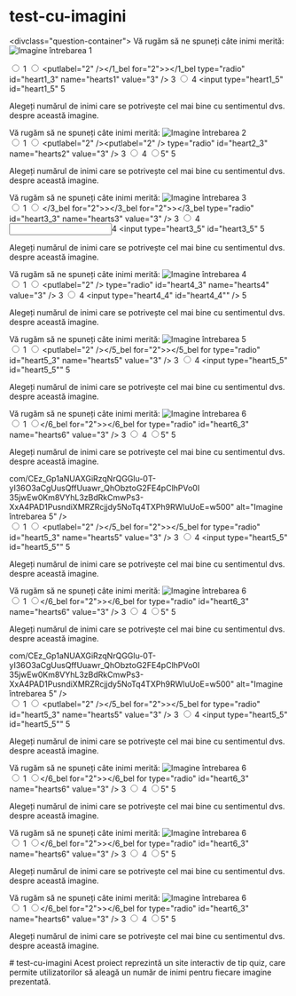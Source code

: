  # test-cu-imagini
  <divclass="question-container"> <label for="hearts1">Vă rugăm să ne spuneți câte inimi merită:</label> <img src="https://lh3.googleusercontent.com/P9NsQ_iaA6PNn48g0sd05KXLg5FM7QH_zJlePBbIwuRbL-mrLosh8 ipBruUvBVcyUw64s9TTjcPan1y1NDMtTi_7HBieAJgi6xEN-dm9KrvuXOfYdDyV_91EXtvZDp_9EHIm9YXJ81M=w740" alt="Imagine întrebarea 1" /> <div class="hearts"> <input type="radio" id="heart1_1" name="hearts1" value="1" required /> <label for="heart1_1">1</label> <input type="radio" id="heart1_2" name="hearts1" name="hearts1" value="2" /> <putlabel="2" /></1_bel for="2">></1_bel type="radio" id="heart1_3" name="hearts1" value="3" /> <label for="heart1_3">3</label> <input type="radio" id="heart1_4" name="hearts1" value="4" /> <label for="heart1_4">4</label> <input type="heart1_5" id="heart1_5" <label for="heart1_5">5</label> </div> <p>Alegeți numărul de inimi care se potrivește cel mai bine cu sentimentul dvs. despre această imagine.</p> </div> <div class="question-container"> <label for="hearts2">Vă rugăm să ne spuneți câte inimi merită:</label> <img src="https://lh6.googleusercontent.com/Pedf8SNv8r6Udyxa-o4zXNSFnGP1W99unNeeviZ26cB7ZLCSx_toO FrmPL8Exd7I1QXqWSA3Zpbd4EIZ1Ax3DG5ZmYPy5bw-P53hyaxKL66NwKQR-50UHWeETQcnJzJ9rEwG5lLZMT4=w740" alt="Imagine întrebarea 2" /> <div class="hearts"> <input type="radio" id="heart2_1" name="hearts2" value="1" obligatoriu /> <label for="heart2_1">1</label> <input type="radio" id="heart2_2" name="hearts2" value="2" /> <putlabel="2" /><putlabel="2" /></label> type="radio" id="heart2_3" name="hearts2" value="3" /> <label for="heart2_3">3</label> <input type="radio" id="heart2_4" name="hearts2" value="4" /> <label for="heart2_4">4</label> <input type="radio" id="heart2_4" name="heart2_4">5" <label for="heart2_5">5</label> </div> <p>Alegeți numărul de inimi care se potrivește cel mai bine cu sentimentul dvs. despre această imagine.</p> </div> <div class="question-container"> <label for="hearts3">Vă rugăm să ne spuneți câte inimi merită:</label> <img src="https://lh4.googleusercontent.com/43TJh8VpCcJcsuqacu-WM8SIyskSyn068_S_wr-Eo7RnxDQVuSX5m WnAaL9Jzgctnn1FjS8isC4QrELnw_idnoKV-AQv8WC7BoaHPIIxXFgXYwtbT_msGqQLxN2NCy3RWLxbyXbJqEk=w740" alt="Imagine întrebarea 3" /> <div class="hearts"> <input type="radio" id="heart3_1" name="hearts3" value="1" required /> <label for="heart3_1">1</label> <input type="radio" id="heart3_2" name="hearts3" value="2" /> <put la value="2" /></3_bel for="2">></3_bel for="2">></3_bel type="radio" id="heart3_3" name="hearts3" value="3" /> <label for="heart3_3">3</label> <input type="radio" id="heart3_4" name="hearts3" value="4" /> <label for="heart3_4">4</label> <input type="heart3_4" id="heart3_4"/>4</label> <input type="heart3_5" id="heart3_5" <label for="heart3_5">5</label> </div> <p>Alegeți numărul de inimi care se potrivește cel mai bine cu sentimentul dvs. despre această imagine.</p> </div> <div class="question-container"> <label for="hearts4">Vă rugăm să ne spuneți câte inimi merită:</label> <img src="https://lh3.googleusercontent.com/dDONF48wY4m-ZrmmDwU_B4w80e1ORtX5Xnt4qFZW7XFCyX4FXDMbM 9OYVf9BGnoUZA7mEsjlMeua_C-vFtYpEa0Rz48nfVvWlIMsmD32MW28c5kZoZk8yRVu_B83rZK9XK-71dR-PbE=w740" alt="Imagine întrebarea 4" /> <div class="hearts"> <input type="radio" id="heart4_1" name="hearts4" value="1" required /> <label for="heart4_1">1</label> <input type="radio" id="heart4_2" name="hearts4" value="2" /> <putlabel="2" /><putlabel for="heart4_1"></label> type="radio" id="heart4_3" name="hearts4" value="3" /> <label for="heart4_3">3</label> <input type="radio" id="heart4_4" name="hearts4" value="4" /> <label for="heart4_4">4</label> <input type="heart4_4" id="heart4_4"" /> <label for="heart4_5">5</label> </div> <p>Alegeți numărul de inimi care se potrivește cel mai bine cu sentimentul dvs. despre această imagine.</p> </div> <div class="question-container"> <label for="hearts5">Vă rugăm să ne spuneți câte inimi merită:</label> <img src="https://lh4.googleusercontent.com/CEz_Gp1aNUAXGiRzqNrQGGlu-0T-yI36O3aCgUusQffUuawr_QhOb ztoG2FE4pClhPVo0I35jwEw0Km8VYhL3zBdRkCmwPs3-XxA4PAD1PusndiXMRZRcjjdy5NoTq4TXPh9RWIuUoE=w500" alt="Imagine întrebarea 5" /> <div class="hearts"> <input type="radio" id="heart5_1" name="hearts5" value="1" required /> <label for="heart5_1">1</label> <input type="radio" id="heart5_2" name="hearts5" value="2" /> <putlabel="2" /></5_bel for="2">></5_bel for type="radio" id="heart5_3" name="hearts5" value="3" /> <label for="heart5_3">3</label> <input type="radio" id="heart5_4" name="hearts5" value="4" /> <label for="heart5_4">4</label> <input type="heart5_5" id="heart5_5"" <label for="heart5_5">5</label> </div> <p>Alegeți numărul de inimi care se potrivește cel mai bine cu sentimentul dvs. despre această imagine.</p> </div> <div class="question-container"> <label for="hearts6">Vă rugăm să ne spuneți câte inimi merită:</label> <img src="https://lh4.googleusercontent.com/SfcqG3ER6jPHpFr-sivWTMmS0_s6ZCgBiotiJT0SG4YwfM5KNRF5B VEPtv0Na8RTEY4-JM7a_Y2uGZsnfVOhw0mNeRWR6QpY8__XXQMgNjDbgi15rTOWQT1O-pXBozsAn4QR3jiG7CU=w740" alt="Imagine întrebarea 6" /> <div class="hearts"> <input type="radio" id="heart6_1" name="heart6" value="1" required /> <label for="heart6_1">1</label> <input type="radio" id="heart6_2" name="hearts6" name="hearts6" value="2" /></6_bel for="2">></6_bel for type="radio" id="heart6_3" name="hearts6" value="3" /> <label for="heart6_3">3</label> <input type="radio" id="heart6_4" name="hearts6" value="4" /> <label for="heart6_4">4</label> <input type="radio" id="heart6_4" name="heart6_4">5" <label for="heart6_5">5</label> </div> <p>Alegeți numărul de inimi care se potrivește cel mai bine cu sentimentul dvs. despre această imagine.</p> </div></p> </div></p> </div>com/CEz_Gp1aNUAXGiRzqNrQGGlu-0T-yI36O3aCgUusQffUuawr_QhObztoG2FE4pClhPVo0I 35jwEw0Km8VYhL3zBdRkCmwPs3-XxA4PAD1PusndiXMRZRcjjdy5NoTq4TXPh9RWIuUoE=w500" alt="Imagine întrebarea 5" /> <div class="hearts"> <input type="radio" id="heart5_1" name="hearts5" value="1" required /> <label for="heart5_1">1</label> <input type="radio" id="heart5_2" name="hearts5" value="2" /> <putlabel="2" /></5_bel for="2">></5_bel for type="radio" id="heart5_3" name="hearts5" value="3" /> <label for="heart5_3">3</label> <input type="radio" id="heart5_4" name="hearts5" value="4" /> <label for="heart5_4">4</label> <input type="heart5_5" id="heart5_5"" <label for="heart5_5">5</label> </div> <p>Alegeți numărul de inimi care se potrivește cel mai bine cu sentimentul dvs. despre această imagine.</p> </div> <div class="question-container"> <label for="hearts6">Vă rugăm să ne spuneți câte inimi merită:</label> <img src="https://lh4.googleusercontent.com/SfcqG3ER6jPHpFr-sivWTMmS0_s6ZCgBiotiJT0SG4YwfM5KNRF5B VEPtv0Na8RTEY4-JM7a_Y2uGZsnfVOhw0mNeRWR6QpY8__XXQMgNjDbgi15rTOWQT1O-pXBozsAn4QR3jiG7CU=w740" alt="Imagine întrebarea 6" /> <div class="hearts"> <input type="radio" id="heart6_1" name="heart6" value="1" required /> <label for="heart6_1">1</label> <input type="radio" id="heart6_2" name="hearts6" name="hearts6" value="2" /></6_bel for="2">></6_bel for type="radio" id="heart6_3" name="hearts6" value="3" /> <label for="heart6_3">3</label> <input type="radio" id="heart6_4" name="hearts6" value="4" /> <label for="heart6_4">4</label> <input type="radio" id="heart6_4" name="heart6_4">5" <label for="heart6_5">5</label> </div> <p>Alegeți numărul de inimi care se potrivește cel mai bine cu sentimentul dvs. despre această imagine.</p> </div>com/CEz_Gp1aNUAXGiRzqNrQGGlu-0T-yI36O3aCgUusQffUuawr_QhObztoG2FE4pClhPVo0I 35jwEw0Km8VYhL3zBdRkCmwPs3-XxA4PAD1PusndiXMRZRcjjdy5NoTq4TXPh9RWIuUoE=w500" alt="Imagine întrebarea 5" /> <div class="hearts"> <input type="radio" id="heart5_1" name="hearts5" value="1" required /> <label for="heart5_1">1</label> <input type="radio" id="heart5_2" name="hearts5" value="2" /> <putlabel="2" /></5_bel for="2">></5_bel for type="radio" id="heart5_3" name="hearts5" value="3" /> <label for="heart5_3">3</label> <input type="radio" id="heart5_4" name="hearts5" value="4" /> <label for="heart5_4">4</label> <input type="heart5_5" id="heart5_5"" <label for="heart5_5">5</label> </div> <p>Alegeți numărul de inimi care se potrivește cel mai bine cu sentimentul dvs. despre această imagine.</p> </div> <div class="question-container"> <label for="hearts6">Vă rugăm să ne spuneți câte inimi merită:</label> <img src="https://lh4.googleusercontent.com/SfcqG3ER6jPHpFr-sivWTMmS0_s6ZCgBiotiJT0SG4YwfM5KNRF5B VEPtv0Na8RTEY4-JM7a_Y2uGZsnfVOhw0mNeRWR6QpY8__XXQMgNjDbgi15rTOWQT1O-pXBozsAn4QR3jiG7CU=w740" alt="Imagine întrebarea 6" /> <div class="hearts"> <input type="radio" id="heart6_1" name="heart6" value="1" required /> <label for="heart6_1">1</label> <input type="radio" id="heart6_2" name="hearts6" name="hearts6" value="2" /></6_bel for="2">></6_bel for type="radio" id="heart6_3" name="hearts6" value="3" /> <label for="heart6_3">3</label> <input type="radio" id="heart6_4" name="hearts6" value="4" /> <label for="heart6_4">4</label> <input type="radio" id="heart6_4" name="heart6_4">5" <label for="heart6_5">5</label> </div> <p>Alegeți numărul de inimi care se potrivește cel mai bine cu sentimentul dvs. despre această imagine.</p> </div></p> </div></p> </div></p> </div></p> </div></p> </div> <div class="question-container"> <label for="hearts6">Vă rugăm să ne spuneți câte inimi merită:</label> <img src="https://lh4.googleusercontent.com/SfcqG3ER6jPHpFr-sivWTMmS0_s6ZCgBiotiJT0SG4YwfM5KNRF5B VEPtv0Na8RTEY4-JM7a_Y2uGZsnfVOhw0mNeRWR6QpY8__XXQMgNjDbgi15rTOWQT1O-pXBozsAn4QR3jiG7CU=w740" alt="Imagine întrebarea 6" /> <div class="hearts"> <input type="radio" id="heart6_1" name="heart6" value="1" required /> <label for="heart6_1">1</label> <input type="radio" id="heart6_2" name="hearts6" name="hearts6" value="2" /></6_bel for="2">></6_bel for type="radio" id="heart6_3" name="hearts6" value="3" /> <label for="heart6_3">3</label> <input type="radio" id="heart6_4" name="hearts6" value="4" /> <label for="heart6_4">4</label> <input type="radio" id="heart6_4" name="heart6_4">5" <label for="heart6_5">5</label> </div> <p>Alegeți numărul de inimi care se potrivește cel mai bine cu sentimentul dvs. despre această imagine.</p> </div></p> </div> <div class="question-container"> <label for="hearts6">Vă rugăm să ne spuneți câte inimi merită:</label> <img src="https://lh4.googleusercontent.com/SfcqG3ER6jPHpFr-sivWTMmS0_s6ZCgBiotiJT0SG4YwfM5KNRF5B VEPtv0Na8RTEY4-JM7a_Y2uGZsnfVOhw0mNeRWR6QpY8__XXQMgNjDbgi15rTOWQT1O-pXBozsAn4QR3jiG7CU=w740" alt="Imagine întrebarea 6" /> <div class="hearts"> <input type="radio" id="heart6_1" name="heart6" value="1" required /> <label for="heart6_1">1</label> <input type="radio" id="heart6_2" name="hearts6" name="hearts6" value="2" /></6_bel for="2">></6_bel for type="radio" id="heart6_3" name="hearts6" value="3" /> <label for="heart6_3">3</label> <input type="radio" id="heart6_4" name="hearts6" value="4" /> <label for="heart6_4">4</label> <input type="radio" id="heart6_4" name="heart6_4">5" <label for="heart6_5">5</label> </div> <p>Alegeți numărul de inimi care se potrivește cel mai bine cu sentimentul dvs. despre această imagine.</p> </div># test-cu-imagini
Acest proiect reprezintă un site interactiv de tip quiz, care permite utilizatorilor să aleagă un număr de inimi pentru fiecare imagine prezentată.
